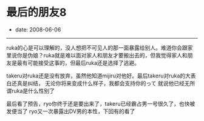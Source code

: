 # 最后的朋友8

- date: 2008-06-06

--------------------------


ruka的心是可以理解的，没人想把不可见人的那一面暴露给别人。难道你会跟家里说你是伪娘？ruka就是难以面对家人和朋友才要搬出去的，但我觉得家人和朋友是最有可能接受这事的，但最后ruka还是选择了逃避。

takeru对ruka还是没有放弃，虽然他知道mijiru对他好。最后takeru对ruka的大表白还真是纠结，
无论你将来变成什么样子，我都会支持你的って
就说他已经无所谓ruka是什么性别了

最后看了预告，ryo你终于还是要出来了，takeru已经霸占男一号很久了，也快被发便当了
ryo又一次暴露出DV男的本性，下回有的看了
